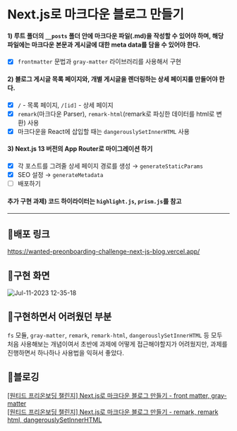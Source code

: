 # Next.js로 마크다운 블로그 만들기

#### 1) 루트 폴더의 `__posts` 폴더 안에 마크다운 파일(.md)을 작성할 수 있어야 하며, 해당 파일에는 마크다운 본문과 게시글에 대한 meta data를 담을 수 있어야 한다.

- [x] `frontmatter` 문법과 `gray-matter` 라이브러리를 사용해서 구현

#### 2) 블로그 게시글 목록 페이지와, 개별 게시글을 렌더링하는 상세 페이지를 만들어야 한다.

- [x] `/` - 목록 페이지, `/[id]` - 상세 페이지
- [x] `remark`(마크다운 Parser), `remark-html`(remark로 파싱한 데이터를 html로 변환) 사용
- [x] 마크다운을 React에 삽입할 때는 `dangerouslySetInnerHTML` 사용

#### 3) Next.js 13 버전의 App Router로 마이그레이션 하기

- [x] 각 포스트를 그려줄 상세 페이지 경로를 생성 → `generateStaticParams`
- [x] SEO 설정 → `generateMetadata`
- [ ] 배포하기

#### 추가 구현 과제) 코드 하이라이터는 `highlight.js`, `prism.js`를 참고

 <hr />

## 🔗배포 링크

https://wanted-preonboarding-challenge-next-js-blog.vercel.app/

## 📍구현 화면

[](url)
![Jul-11-2023 12-35-18](https://github.com/JaneChun/wanted-preonboarding-challenge-NextJS-blog/assets/108467211/2ae712b8-78fa-4dc8-8cba-7321467a4c2b)

## 📍구현하면서 어려웠던 부분

`fs` 모듈, `gray-matter`, `remark`, `remark-html`, `dangerouslySetInnerHTML` 등 모두 처음 사용해보는 개념이여서 초반에 과제에 어떻게 접근해야할지가 어려웠지만, 과제를 진행하면서 하나하나 사용법을 익혀서 좋았다.

## 📍블로깅

[[원티드 프리온보딩 챌린지] Next.js로 마크다운 블로그 만들기 - front matter, gray-matter](https://velog.io/@wlwl99/%EC%9B%90%ED%8B%B0%EB%93%9C-%ED%94%84%EB%A6%AC%EC%98%A8%EB%B3%B4%EB%94%A9-%EC%B1%8C%EB%A6%B0%EC%A7%80-Next.js%EB%A1%9C-%EB%A7%88%ED%81%AC%EB%8B%A4%EC%9A%B4-%EB%B8%94%EB%A1%9C%EA%B7%B8-%EB%A7%8C%EB%93%A4%EA%B8%B0-front-matter-gray-matter)<br/>
[[원티드 프리온보딩 챌린지] Next.js로 마크다운 블로그 만들기 - remark, remark html, dangerouslySetInnerHTML](https://velog.io/@wlwl99/%EC%9B%90%ED%8B%B0%EB%93%9C-%ED%94%84%EB%A6%AC%EC%98%A8%EB%B3%B4%EB%94%A9-%EC%B1%8C%EB%A6%B0%EC%A7%80-Next.js%EB%A1%9C-%EB%A7%88%ED%81%AC%EB%8B%A4%EC%9A%B4-%EB%B8%94%EB%A1%9C%EA%B7%B8-%EB%A7%8C%EB%93%A4%EA%B8%B0-remark-remark-html)
